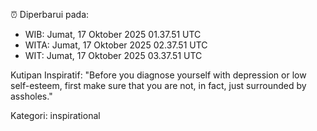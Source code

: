 ⏰ Diperbarui pada:
- WIB: Jumat, 17 Oktober 2025 01.37.51 UTC
- WITA: Jumat, 17 Oktober 2025 02.37.51 UTC
- WIT: Jumat, 17 Oktober 2025 03.37.51 UTC

Kutipan Inspiratif:
"Before you diagnose yourself with depression or low self-esteem, first make sure that you are not, in fact, just surrounded by assholes."


Kategori: inspirational

